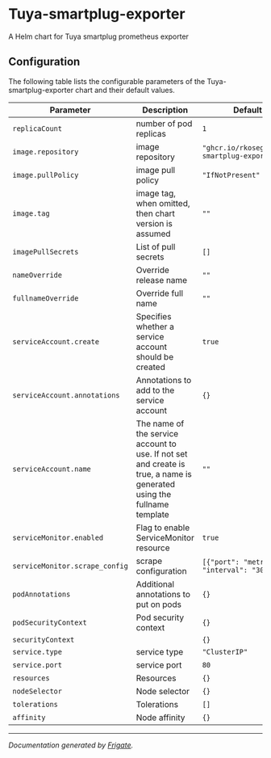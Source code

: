 
Tuya-smartplug-exporter
===========

A Helm chart for Tuya smartplug prometheus exporter


## Configuration

The following table lists the configurable parameters of the Tuya-smartplug-exporter chart and their default values.

| Parameter                | Description             | Default        |
| ------------------------ | ----------------------- | -------------- |
| `replicaCount` | number of pod replicas | `1` |
| `image.repository` | image repository | `"ghcr.io/rkosegi/tuya-smartplug-exporter"` |
| `image.pullPolicy` | image pull policy | `"IfNotPresent"` |
| `image.tag` | image tag, when omitted, then chart version is assumed | `""` |
| `imagePullSecrets` | List of pull secrets | `[]` |
| `nameOverride` | Override release name | `""` |
| `fullnameOverride` | Override full name | `""` |
| `serviceAccount.create` | Specifies whether a service account should be created | `true` |
| `serviceAccount.annotations` | Annotations to add to the service account | `{}` |
| `serviceAccount.name` | The name of the service account to use. If not set and create is true, a name is generated using the fullname template | `""` |
| `serviceMonitor.enabled` | Flag to enable ServiceMonitor resource | `true` |
| `serviceMonitor.scrape_config` | scrape configuration | `[{"port": "metrics", "interval": "30s"}]` |
| `podAnnotations` | Additional annotations to put on pods | `{}` |
| `podSecurityContext` | Pod security context | `{}` |
| `securityContext` |  | `{}` |
| `service.type` | service type | `"ClusterIP"` |
| `service.port` | service port | `80` |
| `resources` | Resources | `{}` |
| `nodeSelector` | Node selector | `{}` |
| `tolerations` | Tolerations | `[]` |
| `affinity` | Node affinity | `{}` |



---
_Documentation generated by [Frigate](https://frigate.readthedocs.io)._
